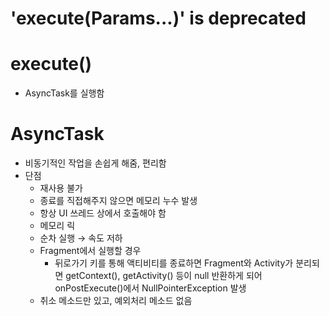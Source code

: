 # 'execute(Params...)' is deprecated
# execute()

- AsyncTask를 실행함

# AsyncTask

- 비동기적인 작업을 손쉽게 해줌, 편리함
- 단점
    - 재사용 불가
    - 종료를 직접해주지 않으면 메모리 누수 발생
    - 항상 UI 쓰레드 상에서 호출해야 함
    - 메모리 릭
    - 순차 실행 → 속도 저하
    - Fragment에서 실행할 경우
        - 뒤로가기 키를 통해 액티비티를 종료하면 Fragment와 Activity가 분리되면 getContext(), getActivity() 등이 null 반환하게 되어 onPostExecute()에서 NullPointerException 발생
    - 취소 메소드만 있고, 예외처리 메소드 없음
